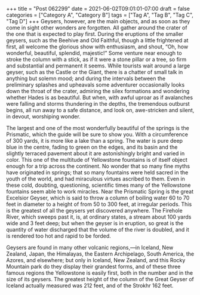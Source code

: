 +++
title = "Post 062299"
date = 2021-06-02T09:01:01-07:00
draft = false
categories = ["Category A", "Category B"]
tags = ["Tag A", "Tag B", "Tag C", "Tag D"]
+++
Geysers, however, are the main objects, and as soon as they come in sight other wonders are forgotten. All gather around the crater of the one that is expected to play first. During the eruptions of the smaller geysers, such as the Beehive and Old Faithful, though a little frightened at first, all welcome the glorious show with enthusiasm, and shout, “Oh, how wonderful, beautiful, splendid, majestic!” Some venture near enough to stroke the column with a stick, as if it were a stone pillar or a tree, so firm and substantial and permanent it seems. While tourists wait around a large geyser, such as the Castle or the Giant, there is a chatter of small talk in anything but solemn mood; and during the intervals between the preliminary splashes and upheavals some adventurer occasionally looks down the throat of the crater, admiring the silex formations and wondering whether Hades is as beautiful. But when, with awful uproar as if avalanches were falling and storms thundering in the depths, the tremendous outburst begins, all run away to a safe distance, and look on, awe-stricken and silent, in devout, worshiping wonder.

The largest and one of the most wonderfully beautiful of the springs is the Prismatic, which the guide will be sure to show you. With a circumference of 300 yards, it is more like a lake than a spring. The water is pure deep blue in the centre, fading to green on the edges, and its basin and the slightly terraced pavement about it are astonishingly bright and varied in color. This one of the multitude of Yellowstone fountains is of itself object enough for a trip across the continent. No wonder that so many fine myths have originated in springs; that so many fountains were held sacred in the youth of the world, and had miraculous virtues ascribed to them. Even in these cold, doubting, questioning, scientific times many of the Yellowstone fountains seem able to work miracles. Near the Prismatic Spring is the great Excelsior Geyser, which is said to throw a column of boiling water 60 to 70 feet in diameter to a height of from 50 to 300 feet, at irregular periods. This is the greatest of all the geysers yet discovered anywhere. The Firehole River, which sweeps past it, is, at ordinary states, a stream about 100 yards wide and 3 feet deep; but when the geyser is in eruption, so great is the quantity of water discharged that the volume of the river is doubled, and it is rendered too hot and rapid to be forded.

Geysers are found in many other volcanic regions,—in Iceland, New Zealand, Japan, the Himalayas, the Eastern Archipelago, South America, the Azores, and elsewhere; but only in Iceland, New Zealand, and this Rocky Mountain park do they display their grandest forms, and of these three famous regions the Yellowstone is easily first, both in the number and in the size of its geysers. The greatest height of the column of the Great Geyser of Iceland actually measured was 212 feet, and of the Strokhr 162 feet.
